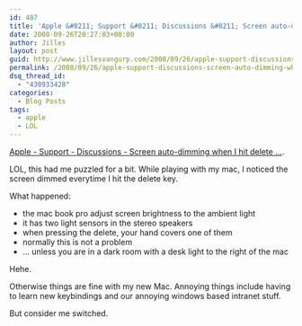```yaml
---
id: 487
title: 'Apple &#8211; Support &#8211; Discussions &#8211; Screen auto-dimming when I hit delete &#8230;'
date: 2008-09-26T20:27:03+00:00
author: Jilles
layout: post
guid: http://www.jillesvangurp.com/2008/09/26/apple-support-discussions-screen-auto-dimming-when-i-hit-delete/
permalink: /2008/09/26/apple-support-discussions-screen-auto-dimming-when-i-hit-delete/
dsq_thread_id:
  - "430933428"
categories:
  - Blog Posts
tags:
  - apple
  - LOL
---
```

<a href="http://discussions.apple.com/thread.jspa?threadID=1714231&amp;tstart=0">Apple - Support - Discussions - Screen auto-dimming when I hit delete ...</a>.

LOL, this had me puzzled for a bit. While playing with my mac, I noticed the screen dimmed everytime I hit the delete key.

What happened:
<ul>
	<li>the mac book pro adjust screen brightness to the ambient light</li>
	<li>it has two light sensors in the stereo speakers</li>
	<li>when pressing the delete, your hand covers one of them</li>
	<li>normally this is not a problem</li>
	<li>... unless you are in a dark room with a desk light to the right of the mac</li>
</ul>
Hehe.

Otherwise things are fine with my new Mac. Annoying things include having to learn new keybindings and our annoying windows based intranet stuff.

But consider me switched.